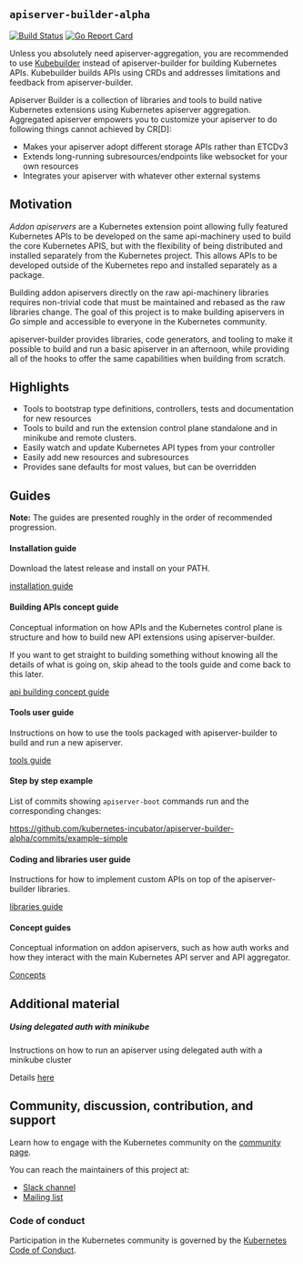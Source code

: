 ## `apiserver-builder-alpha`

[![Build Status](https://travis-ci.org/kubernetes-incubator/apiserver-builder-alpha.svg?branch=master)](https://travis-ci.org/kubernetes-incubator/apiserver-builder-alpha "Travis")
[![Go Report Card](https://goreportcard.com/badge/github.com/kubernetes-incubator/apiserver-builder-alpha)](https://goreportcard.com/report/github.com/kubernetes-incubator/apiserver-builder-alpha)

Unless you absolutely need apiserver-aggregation, you are recommended to use [Kubebuilder](https://github.com/kubernetes-sigs/kubebuilder) instead of apiserver-builder for
building Kubernetes APIs.  Kubebuilder builds APIs using CRDs and addresses limitations and feedback from
apiserver-builder.

Apiserver Builder is a collection of libraries and tools to build native
Kubernetes extensions using Kubernetes apiserver aggregation. Aggregated
apiserver empowers you to customize your apiserver to do following things
cannot achieved by CR\[D\]:
- Makes your apiserver adopt different storage APIs rather than ETCDv3
- Extends long-running subresources/endpoints like websocket for your own resources
- Integrates your apiserver with whatever other external systems

## Motivation

*Addon apiservers* are a Kubernetes extension point allowing fully featured Kubernetes
APIs to be developed on the same api-machinery used to build the core Kubernetes APIS,
but with the flexibility of being distributed and installed separately from
the Kubernetes project.  This allows APIs to be developed outside of the
Kubernetes repo and installed separately as a package.

Building addon apiservers directly on the raw api-machinery libraries requires non-trivial
code that must be maintained and rebased as the raw libraries change. The goal of this project is
to make building apiservers in *Go* simple and accessible to everyone in the
Kubernetes community.

apiserver-builder provides libraries, code generators, and tooling to make it possible to build
and run a basic apiserver in an afternoon, while providing all of the hooks to offer the
same capabilities when building from scratch.

## Highlights

- Tools to bootstrap type definitions, controllers, tests and documentation for new resources
- Tools to build and run the extension control plane standalone and in minikube and remote clusters.
- Easily watch and update Kubernetes API types from your controller
- Easily add new resources and subresources
- Provides sane defaults for most values, but can be overridden

## Guides

**Note:** The guides are presented roughly in the order of recommended progression.

#### Installation guide

Download the latest release and install on your PATH.

[installation guide](docs/installing.md)

#### Building APIs concept guide

Conceptual information on how APIs and the Kubernetes control plane is structure and how to
build new API extensions using apiserver-builder.

If you want to get straight to building something without knowing all the details of what is going on,
skip ahead to the tools guide and come back to this later.

[api building concept guide](docs/concepts/api_building_overview.md)


#### Tools user guide

Instructions on how to use the tools packaged with apiserver-builder to build and run a new apiserver.

[tools guide](docs/tools_user_guide.md)

#### Step by step example

List of commits showing `apiserver-boot` commands run and the corresponding changes:

https://github.com/kubernetes-incubator/apiserver-builder-alpha/commits/example-simple

#### Coding and libraries user guide

Instructions for how to implement custom APIs on top of the apiserver-builder libraries.

[libraries guide](docs/libraries_user_guide.md)

#### Concept guides

Conceptual information on addon apiservers, such as how auth works and how they interact
with the main Kubernetes API server and API aggregator.

[Concepts](docs/concepts/README.md)

## Additional material

##### Using delegated auth with minikube

Instructions on how to run an apiserver using delegated auth with a minikube cluster

Details [here](https://github.com/kubernetes-incubator/apiserver-builder-alpha/blob/master/docs/using_minikube.md)

## Community, discussion, contribution, and support

Learn how to engage with the Kubernetes community on the [community page](http://kubernetes.io/community/).

You can reach the maintainers of this project at:

- [Slack channel](https://kubernetes.slack.com/messages/kubebuilder)
- [Mailing list](https://groups.google.com/forum/#!forum/kubebuilder)

### Code of conduct

Participation in the Kubernetes community is governed by the [Kubernetes Code of Conduct](code-of-conduct.md).
